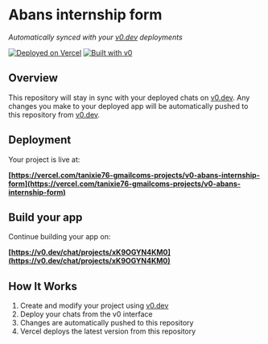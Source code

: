 # Abans internship form

*Automatically synced with your [v0.dev](https://v0.dev) deployments*

[![Deployed on Vercel](https://img.shields.io/badge/Deployed%20on-Vercel-black?style=for-the-badge&logo=vercel)](https://vercel.com/tanixie76-gmailcoms-projects/v0-abans-internship-form)
[![Built with v0](https://img.shields.io/badge/Built%20with-v0.dev-black?style=for-the-badge)](https://v0.dev/chat/projects/xK9OGYN4KM0)

## Overview

This repository will stay in sync with your deployed chats on [v0.dev](https://v0.dev).
Any changes you make to your deployed app will be automatically pushed to this repository from [v0.dev](https://v0.dev).

## Deployment

Your project is live at:

**[https://vercel.com/tanixie76-gmailcoms-projects/v0-abans-internship-form](https://vercel.com/tanixie76-gmailcoms-projects/v0-abans-internship-form)**

## Build your app

Continue building your app on:

**[https://v0.dev/chat/projects/xK9OGYN4KM0](https://v0.dev/chat/projects/xK9OGYN4KM0)**

## How It Works

1. Create and modify your project using [v0.dev](https://v0.dev)
2. Deploy your chats from the v0 interface
3. Changes are automatically pushed to this repository
4. Vercel deploys the latest version from this repository